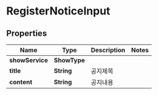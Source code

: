 

# RegisterNoticeInput


## Properties

Name | Type | Description | Notes
------------ | ------------- | ------------- | -------------
**showService** | **ShowType** |  | 
**title** | **String** | 공지제목 | 
**content** | **String** | 공지내용 | 



